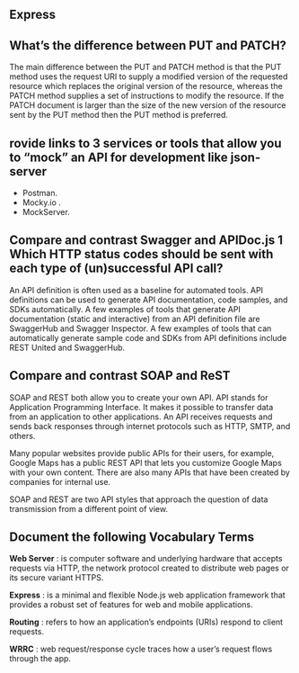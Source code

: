 ## Express

## What’s the difference between PUT and PATCH?

The main difference between the PUT and PATCH method is that the PUT method uses the request URI to supply a modified version of the requested resource which replaces the original version of the resource, whereas the PATCH method supplies a set of instructions to modify the resource. If the PATCH document is larger than the size of the new version of the resource sent by the PUT method then the PUT method is preferred.

## rovide links to 3 services or tools that allow you to “mock” an API for development like json-server

* Postman.
* Mocky.io .
* MockServer.

## Compare and contrast Swagger and APIDoc.js 1 Which HTTP status codes should be sent with each type of (un)successful API call?

An API definition is often used as a baseline for automated tools. API definitions can be used to generate API documentation, code samples, and SDKs automatically. A few examples of tools that generate API documentation (static and interactive) from an API definition file are SwaggerHub and Swagger Inspector. A few examples of tools that can automatically generate sample code and SDKs from API definitions include REST United and SwaggerHub. 

## Compare and contrast SOAP and ReST

SOAP and REST both allow you to create your own API. API stands for Application Programming Interface. It makes it possible to transfer data from an application to other applications. An API receives requests and sends back responses through internet protocols such as HTTP, SMTP, and others.

Many popular websites provide public APIs for their users, for example, Google Maps has a public REST API that lets you customize Google Maps with your own content. There are also many APIs that have been created by companies for internal use.

SOAP and REST are two API styles that approach the question of data transmission from a different point of view.


## Document the following Vocabulary Terms

**Web Server** : is computer software and underlying hardware that accepts requests via HTTP, the network protocol created to distribute web pages or its secure variant HTTPS.

**Express** : is a minimal and flexible Node.js web application framework that provides a robust set of features for web and mobile applications. 

**Routing** : refers to how an application’s endpoints (URIs) respond to client requests.

**WRRC** : web request/response cycle traces how a user’s request flows through the app.